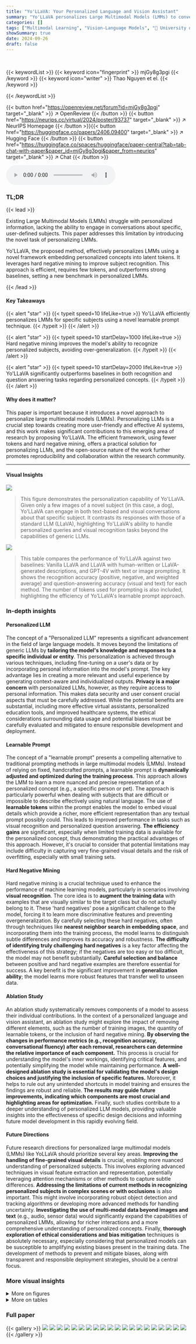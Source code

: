 ```yaml
---
title: "Yo'LLaVA: Your Personalized Language and Vision Assistant"
summary: "Yo'LLaVA personalizes Large Multimodal Models (LMMs) to converse about specific subjects using just a few images, embedding concepts into latent tokens for efficient and effective personalized convers..."
categories: []
tags: ["Multimodal Learning", "Vision-Language Models", "🏢 University of Wisconsin-Madison",]
showSummary: true
date: 2024-09-26
draft: false
---
```


<br>

{{< keywordList >}}
{{< keyword icon="fingerprint" >}} mjGy8g3pgi {{< /keyword >}}
{{< keyword icon="writer" >}} Thao Nguyen et el. {{< /keyword >}}
 
{{< /keywordList >}}

{{< button href="https://openreview.net/forum?id=mjGy8g3pgi" target="_blank" >}}
↗ OpenReview
{{< /button >}}
{{< button href="https://neurips.cc/virtual/2024/poster/93737" target="_blank" >}}
↗ NeurIPS Homepage
{{< /button >}}{{< button href="https://huggingface.co/papers/2406.09400" target="_blank" >}}
↗ Hugging Face
{{< /button >}}
{{< button href="https://huggingface.co/spaces/huggingface/paper-central?tab=tab-chat-with-paper&paper_id=mjGy8g3pgi&paper_from=neurips" target="_blank" >}}
↗ Chat
{{< /button >}}



<audio controls>
    <source src="https://ai-paper-reviewer.com/mjGy8g3pgi/podcast.wav" type="audio/wav">
    Your browser does not support the audio element.
</audio>


### TL;DR


{{< lead >}}

Existing Large Multimodal Models (LMMs) struggle with personalized information, lacking the ability to engage in conversations about specific, user-defined subjects.  This paper addresses this limitation by introducing the novel task of personalizing LMMs.

Yo'LLaVA, the proposed method, effectively personalizes LMMs using a novel framework embedding personalized concepts into latent tokens. It leverages hard negative mining to improve subject recognition.  This approach is efficient, requires few tokens, and outperforms strong baselines, setting a new benchmark in personalized LMMs.

{{< /lead >}}


#### Key Takeaways

{{< alert "star" >}}
{{< typeit speed=10 lifeLike=true >}} Yo'LLaVA efficiently personalizes LMMs for specific subjects using a novel learnable prompt technique. {{< /typeit >}}
{{< /alert >}}

{{< alert "star" >}}
{{< typeit speed=10 startDelay=1000 lifeLike=true >}} Hard negative mining improves the model's ability to recognize personalized subjects, avoiding over-generalization. {{< /typeit >}}
{{< /alert >}}

{{< alert "star" >}}
{{< typeit speed=10 startDelay=2000 lifeLike=true >}} Yo'LLaVA significantly outperforms baselines in both recognition and question answering tasks regarding personalized concepts. {{< /typeit >}}
{{< /alert >}}

#### Why does it matter?
This paper is important because it introduces a novel approach to personalize large multimodal models (LMMs).  Personalizing LLMs is a crucial step towards creating more user-friendly and effective AI systems, and this work makes significant contributions to this emerging area of research by proposing Yo'LLaVA.  The efficient framework, using fewer tokens and hard negative mining, offers a practical solution for personalizing LLMs, and the open-source nature of the work further promotes reproducibility and collaboration within the research community.

------
#### Visual Insights



![](https://ai-paper-reviewer.com/mjGy8g3pgi/figures_0_1.jpg)

> This figure demonstrates the personalization capability of Yo'LLaVA.  Given only a few images of a novel subject (in this case, a dog), Yo'LLaVA can engage in both text-based and visual conversations about that specific subject.  It contrasts its responses with those of a standard LLM (LLaVA), highlighting Yo'LLaVA's ability to handle personalized queries and visual recognition tasks beyond the capabilities of generic LLMs.





![](https://ai-paper-reviewer.com/mjGy8g3pgi/tables_7_1.jpg)

> This table compares the performance of Yo’LLaVA against two baselines: Vanilla LLaVA and LLaVA with human-written or LLaVA-generated descriptions, and GPT-4V with text or image prompting.  It shows the recognition accuracy (positive, negative, and weighted average) and question-answering accuracy (visual and text) for each method. The number of tokens used for prompting is also included, highlighting the efficiency of Yo’LLaVA's learnable prompt approach.





### In-depth insights


#### Personalized LLM
The concept of a "Personalized LLM" represents a significant advancement in the field of large language models.  It moves beyond the limitations of generic LLMs by **tailoring the model's knowledge and responses to a specific individual or entity**. This personalization is achieved through various techniques, including fine-tuning on a user's data or by incorporating personal information into the model's prompt.  The key advantage lies in creating a more relevant and useful experience by generating context-aware and individualized outputs.  **Privacy is a major concern** with personalized LLMs, however, as they require access to personal information.  This makes data security and user consent crucial aspects that must be carefully addressed.  While the potential benefits are substantial, including more effective virtual assistants, personalized education tools, and improved healthcare systems, the ethical considerations surrounding data usage and potential biases must be carefully evaluated and mitigated to ensure responsible development and deployment.

#### Learnable Prompt
The concept of a "learnable prompt" presents a compelling alternative to traditional prompting methods in large multimodal models (LMMs).  Instead of relying on fixed, handcrafted prompts, a learnable prompt is **dynamically adjusted and optimized during the training process**. This approach allows the LMM to learn a more nuanced and precise representation of a personalized concept (e.g., a specific person or pet). The approach is particularly powerful when dealing with subjects that are difficult or impossible to describe effectively using natural language.  The use of **learnable tokens** within the prompt enables the model to embed visual details which provide a richer, more efficient representation than any textual prompt possibly could. This leads to improved performance in tasks such as visual recognition and personalized question answering.  **The efficiency gains** are significant, especially when limited training data is available for the personalized concept, thus demonstrating the practical advantages of this approach. However, it's crucial to consider that potential limitations may include difficulty in capturing very fine-grained visual details and the risk of overfitting, especially with small training sets.

#### Hard Negative Mining
Hard negative mining is a crucial technique used to enhance the performance of machine learning models, particularly in scenarios involving **visual recognition**.  The core idea is to **augment the training data** with examples that are visually similar to the target class but do not actually belong to it. These 'hard negatives' pose a significant challenge to the model, forcing it to learn more discriminative features and preventing overgeneralization.  By carefully selecting these hard negatives, often through techniques like **nearest neighbor search in embedding space**, and incorporating them into the training process, the model learns to distinguish subtle differences and improves its accuracy and robustness.  **The difficulty of identifying truly challenging hard negatives** is a key factor affecting the effectiveness of this strategy; if the negatives are too easy or too difficult, the model may not benefit substantially.  **Careful selection and balance** between positive and hard negative examples are therefore essential for success. A key benefit is the significant improvement in **generalization ability**; the model learns more robust features that transfer well to unseen data.

#### Ablation Study
An ablation study systematically removes components of a model to assess their individual contributions.  In the context of a personalized language and vision assistant, an ablation study might explore the impact of removing different elements, such as the number of training images, the quantity of learnable tokens, or the inclusion of hard negative mining.  **By observing the changes in performance metrics (e.g., recognition accuracy, conversational fluency) after each removal, researchers can determine the relative importance of each component.** This process is crucial for understanding the model's inner workings, identifying critical features, and potentially simplifying the model while maintaining performance. **A well-designed ablation study is essential for validating the model's design choices and justifying the inclusion of specific features.**  Moreover, it helps to rule out any unintended shortcuts in model training and ensures the findings are robust and reliable. **The results may guide future improvements, indicating which components are most crucial and highlighting areas for optimization.**  Finally, such studies contribute to a deeper understanding of personalized LLM models, providing valuable insights into the effectiveness of specific design decisions and informing future model development in this rapidly evolving field.

#### Future Directions
Future research directions for personalized large multimodal models (LMMs) like YoLLaVA should prioritize several key areas.  **Improving the handling of fine-grained visual details** is crucial, enabling more nuanced understanding of personalized subjects.  This involves exploring advanced techniques in visual feature extraction and representation, potentially leveraging attention mechanisms or other methods to capture subtle differences.  **Addressing the limitations of current methods in recognizing personalized subjects in complex scenes or with occlusions** is also important.  This might involve incorporating robust object detection and tracking algorithms or developing more advanced methods for handling uncertainty.  **Investigating the use of multi-modal data beyond images and text** (e.g., audio, sensor data) would significantly expand the capabilities of personalized LMMs, allowing for richer interactions and a more comprehensive understanding of personalized concepts.  Finally, **thorough exploration of ethical considerations and bias mitigation** techniques is absolutely necessary, especially considering that personalized models can be susceptible to amplifying existing biases present in the training data. The development of methods to prevent and mitigate biases, along with transparent and responsible deployment strategies, should be a central focus.


### More visual insights

<details>
<summary>More on figures
</summary>


![](https://ai-paper-reviewer.com/mjGy8g3pgi/figures_3_1.jpg)

> This figure illustrates the core concept of Yo'LLaVA.  Given only a small number of images of a specific object or person (in this case, a dog named '<bo>'), Yo'LLaVA is able to engage in both text-based and image-based conversations about that specific subject.  The figure shows examples of both types of conversations, demonstrating Yo'LLaVA's ability to personalize its responses based on the provided images.  This contrasts with traditional LLMs which lack this ability to handle personalized subjects.


![](https://ai-paper-reviewer.com/mjGy8g3pgi/figures_4_1.jpg)

> This figure shows an overview of Yo'LLaVA's capabilities.  Given only a few images of a new subject (in this example, a dog named '<bo>'), the system learns to engage in both text-based and image-based conversations about that specific subject.  It highlights the contrast with existing Large Multimodal Models (LMMs), which struggle with personalized scenarios, showing how Yo'LLaVA surpasses them in understanding and responding to questions about this novel subject.  The text conversation example demonstrates understanding of the subject's characteristics, while the visual conversation example shows object recognition within an image.


![](https://ai-paper-reviewer.com/mjGy8g3pgi/figures_4_2.jpg)

> This figure illustrates the core idea of the YoLLaVA model.  It shows how, given only a few images of a new subject (in this example, a dog), the model learns to understand and respond to both text and image-based questions about that specific subject.  The example shows personalized text conversations, where the model answers questions about the dog's birthday, as well as personalized visual conversations, where it identifies the dog in a picture and describes what the dog is doing. This highlights YoLLaVA's ability to go beyond generic object recognition and engage in personalized interactions.


![](https://ai-paper-reviewer.com/mjGy8g3pgi/figures_5_1.jpg)

> This figure demonstrates the core functionality of Yo'LLaVA.  Given only a small number of images of a novel subject (in this case, a dog), Yo'LLaVA can engage in both text and image-based conversations about that subject.  It shows how Yo'LLaVA personalizes the interaction by understanding the specific subject, unlike general LMMs which would only offer generic responses. The figure contrasts the responses of Yo'LLaVA with those from a standard LLM (LLaVA), highlighting the improvement in personalization.


![](https://ai-paper-reviewer.com/mjGy8g3pgi/figures_8_1.jpg)

> This figure shows how Yo'LLaVA, given a small number of images of a novel subject (in this case, a dog), is able to hold both text and visual conversations about that subject. The example shows text conversations where questions about the dog's birthday present are answered,  and visual conversations where the model is asked if the dog is in a picture and describes what the dog is doing in the picture.  This illustrates the key concept of personalization for LMMs.


![](https://ai-paper-reviewer.com/mjGy8g3pgi/figures_13_1.jpg)

> This figure shows examples of how Yo'LLaVA, a personalized language and vision assistant, can engage in both textual and visual conversations about a novel subject given only a few images.  The left side demonstrates a text-based conversation about buying a birthday gift for the subject, while the right side shows a visual conversation identifying the subject within a photograph and describing their actions.  The figure highlights Yo'LLaVA's ability to handle personalized subjects, unlike generic LMMs.


![](https://ai-paper-reviewer.com/mjGy8g3pgi/figures_14_1.jpg)

> The figure shows how Yo'LLaVA, a personalized language and vision assistant, can engage in both textual and visual conversations about a specific subject given only a few images.  The example shown involves a dog named '<bo>'. The left side displays the personalized concepts, training images used to personalize the model for <bo>, and the textual conversation about <bo>. The right side depicts a visual conversation where the model correctly identifies <bo> in an image and answers a question about its activity.


![](https://ai-paper-reviewer.com/mjGy8g3pgi/figures_14_2.jpg)

> This figure demonstrates the capabilities of Yo'LLaVA. Given only a small number of images of a new subject (in this case, a dog), Yo'LLaVA is able to engage in both text-based and visual conversations about that subject.  The left side shows text-based conversations where Yo'LLaVA provides personalized answers to questions about the subject, while the right side illustrates visual conversations where Yo'LLaVA correctly identifies and comments on the subject within an image.  This highlights Yo'LLaVA's ability to learn and apply knowledge about specific, personalized subjects.


![](https://ai-paper-reviewer.com/mjGy8g3pgi/figures_14_3.jpg)

> This figure shows the overall functionality of Yo'LLaVA.  Given only a few images of an object (like a dog), Yo'LLaVA can learn to answer questions about it through both text and image-based conversation.  The example shows both a text-based conversation (asking for birthday gift recommendations) and a visual conversation (identifying the dog in an image).  This demonstrates Yo'LLaVA's ability to personalize its responses around a specific subject rather than giving generic answers.


![](https://ai-paper-reviewer.com/mjGy8g3pgi/figures_14_4.jpg)

> This figure shows examples of how Yo'LLaVA, a personalized language and vision assistant, can engage in both text-based and visual conversations about a novel subject, given only a few images of that subject.  The example uses a dog named '<bo>' as the subject.  The figure demonstrates that Yo'LLaVA can not only identify the subject in images but also answer questions and generate relevant text about the subject, demonstrating an ability to personalize LMM knowledge beyond generic object recognition.


![](https://ai-paper-reviewer.com/mjGy8g3pgi/figures_14_5.jpg)

> This figure demonstrates Yo'LLaVA's ability to personalize conversations using only a few images of a new subject.  The top part shows the input of personalized concepts and training images. The middle part shows how Yo'LLaVA handles personalized text conversations and how it answers questions about the subject.  The bottom part shows how it performs personalized visual conversations, using the input image and answering the questions more effectively than baselines like LLaVA.


![](https://ai-paper-reviewer.com/mjGy8g3pgi/figures_15_1.jpg)

> This figure shows three example conversations using Yo'LLaVA.  The first conversation involves asking a question about the subject (a dog named <bo>) using text. The second is asking whether the subject appears in a photo, also using text. The third conversation involves the same question as the second but uses an image as input to Yo'LLaVA. Each conversation includes a comparison between Yo'LLaVA and the original LLaVA model. The key takeaway is that Yo'LLaVA, given a few images of a novel subject, can handle personalized queries and provide answers grounded in the visual attributes of the subject, unlike the generic responses from the original LLaVA.


![](https://ai-paper-reviewer.com/mjGy8g3pgi/figures_15_2.jpg)

> The figure shows how Yo'LLaVA, a personalized language and vision assistant, uses a few images of a novel subject to learn and engage in both textual and visual conversations about that subject.  The example given is a dog named '<bo>'.  The left side depicts personalized concept training (images of the dog), the middle shows a text-based conversation about buying a gift for the dog, and the right side shows a visual conversation involving an image of the dog, where Yo'LLaVA correctly identifies the dog in the photo and even provides a descriptive caption. This demonstrates Yo'LLaVA's ability to personalize its knowledge and conversation skills.


![](https://ai-paper-reviewer.com/mjGy8g3pgi/figures_15_3.jpg)

> This figure shows how Yo'LLaVA, a personalized language and vision assistant, can be used to have conversations about a specific subject, even with just a few images of that subject.  The example shows a personalized text conversation and a personalized visual conversation, both centered around a dog named '<bo>'.  It highlights Yo'LLaVA's ability to answer questions about '<bo>'s' appearance, activities, and preferences, contrasting with the generic responses of a non-personalized language and vision model (LLaVA).


![](https://ai-paper-reviewer.com/mjGy8g3pgi/figures_15_4.jpg)

> The figure shows how Yo'LLaVA, given only a few images of a novel subject (in this case, a dog), can successfully engage in both text-based and image-based conversations about that specific subject.  It highlights Yo'LLaVA's ability to move beyond generic LLM capabilities and personalize responses based on the provided images. The figure showcases examples of personalized text conversations (where the model gives relevant advice considering the dog's identity) and image-based conversations (where the model correctly identifies the dog in a photo).


![](https://ai-paper-reviewer.com/mjGy8g3pgi/figures_15_5.jpg)

> This figure shows how Yo'LLaVA, a personalized language and vision assistant, can engage in conversations about a novel subject (in this case, a dog) using only a few images of that subject. The figure illustrates that Yo'LLaVA can handle both textual and visual conversations, understanding the context and providing personalized responses.  It compares Yo'LLaVA's responses to those of a general LLM (LLaVA), highlighting the improvements achieved by personalization.


![](https://ai-paper-reviewer.com/mjGy8g3pgi/figures_16_1.jpg)

> This figure demonstrates the core functionality of Yo'LLaVA.  Given only a few images of a new subject (in this case, a dog named '<bo>'), Yo'LLaVA is able to understand and respond to both textual and visual questions about that subject.  The example shows how Yo'LLaVA is able to answer questions like 'What do you recommend?' regarding a birthday gift, and correctly identify the subject in images.


![](https://ai-paper-reviewer.com/mjGy8g3pgi/figures_17_1.jpg)

> The figure shows a visual example of Yo'LLaVA's capability. Using only a few images of a novel subject (a dog named <bo>), Yo'LLaVA can perform both text and visual conversations related to that subject. It demonstrates the system's ability to personalize the interaction by recognizing the subject in new images and generating relevant responses to questions about it.


![](https://ai-paper-reviewer.com/mjGy8g3pgi/figures_18_1.jpg)

> The figure illustrates the core functionality of Yo'LLaVA.  Given only a small number of images of a novel subject (in this case, a dog), Yo'LLaVA is able to engage in both textual and visual conversations about that subject.  The example shows how Yo'LLaVA can answer questions about the dog's appearance, activities, and even suggest birthday gifts, showcasing its ability to personalize interactions beyond simple object recognition.


![](https://ai-paper-reviewer.com/mjGy8g3pgi/figures_19_1.jpg)

> The figure shows examples of how Yo'LLaVA, a personalized language and vision assistant, can engage in conversations about a novel subject given only a few images of that subject.  The left side demonstrates a textual conversation where the user asks about buying a gift for their dog and Yo'LLaVA provides relevant suggestions. The right side shows a visual conversation where the user asks if their dog is in a photo, and Yo'LLaVA correctly identifies and describes the dog's presence in the image.  These examples highlight Yo'LLaVA's ability to learn and utilize personalized information about a specific subject, unlike generic LMMs that only handle general concepts.


![](https://ai-paper-reviewer.com/mjGy8g3pgi/figures_22_1.jpg)

> This figure illustrates the core functionality of Yo'LLaVA. Given a small set of images of a new subject (in this case, a dog named <bo>), the system learns to understand and respond to both text-based and image-based questions about that subject.  The example shows how Yo'LLaVA can answer questions about the dog's appearance, activities, and even suggest birthday gifts, demonstrating its ability to personalize conversations beyond generic knowledge.


![](https://ai-paper-reviewer.com/mjGy8g3pgi/figures_22_2.jpg)

> This figure demonstrates Yo'LLaVA's ability to personalize conversations using only a few images of a novel subject.  It shows examples of both text and visual conversations, highlighting how Yo'LLaVA is able to answer questions and engage in conversations about the specific subject, which is a dog in this case, far beyond the capabilities of standard LLMs. The figure showcases the personalization of the LLM with regards to a specific subject and contrasts it with the generic approach of existing LLMs.


![](https://ai-paper-reviewer.com/mjGy8g3pgi/figures_23_1.jpg)

> This figure shows examples of how Yo'LLaVA, a personalized language and vision assistant, can engage in both textual and visual conversations about a specific subject given only a few images of that subject.  The left side shows personalized text conversations where the model responds appropriately to questions about a dog's birthday gift, demonstrating an understanding of the dog's identity and characteristics. The right side illustrates personalized visual conversations where the model correctly identifies the subject in an image and answers questions about its actions and appearance.  This illustrates Yo'LLaVA's ability to handle personalized subjects compared to generic LLM models.


![](https://ai-paper-reviewer.com/mjGy8g3pgi/figures_25_1.jpg)

> This figure demonstrates the personalization capabilities of Yo'LLaVA.  Given only a small number of images of a new subject (in this case, a dog), Yo'LLaVA can engage in both text-based and visual conversations about that subject.  The examples show how Yo'LLaVA correctly identifies the subject in images and answers questions related to the subject's appearance, activities, and other attributes, going beyond the capabilities of generic large multimodal models.


![](https://ai-paper-reviewer.com/mjGy8g3pgi/figures_26_1.jpg)

> This figure demonstrates the core functionality of Yo'LLaVA.  Given only a small number of images of a novel subject (in this case, a dog), Yo'LLaVA is able to personalize its responses to questions about the subject.  The figure shows examples of both text-based conversations and image-based conversations, highlighting the model's ability to understand and respond appropriately in both modalities.


![](https://ai-paper-reviewer.com/mjGy8g3pgi/figures_27_1.jpg)

> This figure illustrates the personalization capability of Yo'LLaVA.  Given only a small number of images of a new subject (in this case, a dog), the model is able to understand and engage in both text-based and image-based conversations about that specific subject.  This demonstrates a move beyond the generic knowledge found in standard Large Multimodal Models (LMMs) toward a personalized understanding of individual entities. The example shows that Yo'LLaVA can answer questions about the dog's birthday gift ideas or whether the dog is present in a given image, demonstrating its enhanced understanding and personalized response capability.


![](https://ai-paper-reviewer.com/mjGy8g3pgi/figures_27_2.jpg)

> This figure shows examples of how Yo'LLaVA, a personalized language and vision assistant, can engage in conversations about a specific subject using only a few images of that subject.  It highlights the personalization aspect by contrasting Yo'LLaVA's responses to those of a generic LLM (LLaVA) on questions related to the subject.  Yo'LLaVA accurately identifies the subject in images and answers questions about the subject's characteristics and activities, demonstrating its capacity to go beyond generic knowledge.


![](https://ai-paper-reviewer.com/mjGy8g3pgi/figures_28_1.jpg)

> This figure demonstrates Yo'LLaVA's ability to conduct personalized conversations using both text and images.  Given only a small number of images of a specific subject (in this case, a dog), Yo'LLaVA learns to recognize that subject in new images and answer questions about it. The top half shows text-based conversation examples, where the model successfully answers questions about the dog's birthday gift. The bottom half shows image-based conversation examples, where the model successfully identifies the dog within a picture.


![](https://ai-paper-reviewer.com/mjGy8g3pgi/figures_29_1.jpg)

> This figure shows an overview of Yo'LLaVA's capabilities. Given only a few images of a novel subject (in this case, a dog), Yo'LLaVA can engage in both text-based and visual conversations about that subject. The text-based conversation demonstrates Yo'LLaVA's ability to provide personalized recommendations (e.g., suggesting a birthday gift for the dog). The visual conversation showcases Yo'LLaVA's capacity to identify and provide details about the subject within an image.


![](https://ai-paper-reviewer.com/mjGy8g3pgi/figures_30_1.jpg)

> This figure illustrates the core concept of Yo'LLaVA. Using only a few images of a new subject (in this case, a dog named <bo>), Yo'LLaVA learns to engage in both text-based and image-based conversations about that specific subject.  The figure shows examples of personalized text conversations (e.g., recommending a birthday gift for <bo>), and personalized visual conversations (e.g., identifying <bo> in a photograph).  This demonstrates Yo'LLaVA's ability to move beyond generic knowledge and understand and interact with user-specific concepts.


</details>




<details>
<summary>More on tables
</summary>


![](https://ai-paper-reviewer.com/mjGy8g3pgi/tables_7_2.jpg)
> This table compares the performance of YoLLaVA and MyVLM on a visual recognition task.  It shows that YoLLaVA achieves higher accuracy and recall than MyVLM, while not requiring external recognition modules. The comparison uses the same experimental setup as described in MyVLM's paper ([34]).  The table highlights the advantages of YoLLaVA's integrated approach.

![](https://ai-paper-reviewer.com/mjGy8g3pgi/tables_8_1.jpg)
> This table shows the results of an ablation study on the dataset creation process for the Yo'LLaVA model. The study evaluates the model's ability to answer detailed descriptive questions about a subject.  It shows the impact of different training data components (recognition data, conversation data, and retrieval negative examples) on the model's performance. The qualitative example demonstrates how the fully trained model answers a detailed question about the subject.

![](https://ai-paper-reviewer.com/mjGy8g3pgi/tables_12_1.jpg)
> This table presents the results of an ablation study evaluating catastrophic forgetting in Yo’LLaVA, a personalized large multimodal model. The study compares the performance of Yo’LLaVA against the original LLaVA model across three benchmarks: POPE, MMBench, and LLaVA-Wild. The results demonstrate that Yo’LLaVA maintains nearly identical performance to the original LLaVA model, indicating that the model retains its pre-trained knowledge effectively while learning personalized information.  Despite nearly identical performance, Yo’LLaVA offers the capability to perform personalized conversations, demonstrating its efficacy in this new task.

![](https://ai-paper-reviewer.com/mjGy8g3pgi/tables_14_1.jpg)
> This table compares the performance of Yo'LLaVA against two baselines (LLaVA and GPT-4V) across two tasks: recognition and question answering.  It shows the accuracy results for each model and prompt type (human-written, LLaVA-generated, and GPT-4V-generated) in both positive and negative image recognition. It also presents question answering accuracy for visual and text conversations, highlighting Yo'LLaVA's superiority in both tasks, particularly with fewer tokens.

![](https://ai-paper-reviewer.com/mjGy8g3pgi/tables_15_1.jpg)
> This table compares the performance of Yo’LLaVA against two baselines: Vanilla LLaVA and LLaVA with human-written or automatically generated descriptions.  It evaluates performance on two tasks: recognition accuracy (identifying the personalized subject in images) and question answering (answering questions about the subject in visual and text-only settings).  The table shows that Yo’LLaVA significantly outperforms the baselines, demonstrating its effectiveness in personalizing LLMs.  Additionally, it includes results for GPT-4V using both textual and image prompts, showing that Yo’LLaVA's performance is competitive even compared to a more powerful and resource-intensive model.

![](https://ai-paper-reviewer.com/mjGy8g3pgi/tables_19_1.jpg)
> This table compares the performance of Yo’LLaVA against two baselines: Vanilla LLaVA and LLaVA with human-written descriptions.  It also includes results using GPT-4V with both text and image prompting. The table presents recognition accuracy (positive, negative, and weighted average) and question answering accuracy (visual and text) for different methods.  The number of tokens used in each method is also indicated, highlighting the efficiency of Yo’LLaVA in achieving high accuracy with fewer tokens compared to other methods.

![](https://ai-paper-reviewer.com/mjGy8g3pgi/tables_20_1.jpg)
> This table lists 30 example questions and their corresponding answers used for the positive recognition task in the training dataset.  The questions all focus on whether a specific subject is present in an image.  This helps the model to learn to accurately identify the presence of the target subject, rather than just making guesses.

![](https://ai-paper-reviewer.com/mjGy8g3pgi/tables_21_1.jpg)
> This table provides 30 example questions and their corresponding answers for negative recognition tasks.  These examples demonstrate the model's ability to correctly identify when a subject is NOT present in an image.  The questions are phrased in various ways to test the robustness of the model's understanding and to avoid biases. Each question has a 'No', indicating that the specified subject is not in the picture.

![](https://ai-paper-reviewer.com/mjGy8g3pgi/tables_24_1.jpg)
> This table presents personalized descriptions of various subjects generated by GPT-4V.  These descriptions are used as input prompts to personalize the LLM (Large Language Model) in the Yo'LLaVA framework.  Each subject is given a detailed textual description intended to capture its visual characteristics for the model's training and recognition purposes.

![](https://ai-paper-reviewer.com/mjGy8g3pgi/tables_31_1.jpg)
> This table compares the performance of Yo'LLaVA against two baselines: Vanilla LLaVA and LLaVA with human-written or automatically generated descriptions.  It evaluates performance on two tasks: recognition accuracy (identifying a personalized subject in an image) and question answering (both visual and text-based).  The table shows that Yo'LLaVA significantly outperforms both baselines, especially in recognition, demonstrating the efficacy of its learnable prompt approach in encoding personalized visual knowledge.

</details>




### Full paper

{{< gallery >}}
<img src="https://ai-paper-reviewer.com/mjGy8g3pgi/1.png" class="grid-w50 md:grid-w33 xl:grid-w25" />
<img src="https://ai-paper-reviewer.com/mjGy8g3pgi/2.png" class="grid-w50 md:grid-w33 xl:grid-w25" />
<img src="https://ai-paper-reviewer.com/mjGy8g3pgi/3.png" class="grid-w50 md:grid-w33 xl:grid-w25" />
<img src="https://ai-paper-reviewer.com/mjGy8g3pgi/4.png" class="grid-w50 md:grid-w33 xl:grid-w25" />
<img src="https://ai-paper-reviewer.com/mjGy8g3pgi/5.png" class="grid-w50 md:grid-w33 xl:grid-w25" />
<img src="https://ai-paper-reviewer.com/mjGy8g3pgi/6.png" class="grid-w50 md:grid-w33 xl:grid-w25" />
<img src="https://ai-paper-reviewer.com/mjGy8g3pgi/7.png" class="grid-w50 md:grid-w33 xl:grid-w25" />
<img src="https://ai-paper-reviewer.com/mjGy8g3pgi/8.png" class="grid-w50 md:grid-w33 xl:grid-w25" />
<img src="https://ai-paper-reviewer.com/mjGy8g3pgi/9.png" class="grid-w50 md:grid-w33 xl:grid-w25" />
<img src="https://ai-paper-reviewer.com/mjGy8g3pgi/10.png" class="grid-w50 md:grid-w33 xl:grid-w25" />
<img src="https://ai-paper-reviewer.com/mjGy8g3pgi/11.png" class="grid-w50 md:grid-w33 xl:grid-w25" />
<img src="https://ai-paper-reviewer.com/mjGy8g3pgi/12.png" class="grid-w50 md:grid-w33 xl:grid-w25" />
<img src="https://ai-paper-reviewer.com/mjGy8g3pgi/13.png" class="grid-w50 md:grid-w33 xl:grid-w25" />
<img src="https://ai-paper-reviewer.com/mjGy8g3pgi/14.png" class="grid-w50 md:grid-w33 xl:grid-w25" />
<img src="https://ai-paper-reviewer.com/mjGy8g3pgi/15.png" class="grid-w50 md:grid-w33 xl:grid-w25" />
<img src="https://ai-paper-reviewer.com/mjGy8g3pgi/16.png" class="grid-w50 md:grid-w33 xl:grid-w25" />
<img src="https://ai-paper-reviewer.com/mjGy8g3pgi/17.png" class="grid-w50 md:grid-w33 xl:grid-w25" />
<img src="https://ai-paper-reviewer.com/mjGy8g3pgi/18.png" class="grid-w50 md:grid-w33 xl:grid-w25" />
<img src="https://ai-paper-reviewer.com/mjGy8g3pgi/19.png" class="grid-w50 md:grid-w33 xl:grid-w25" />
<img src="https://ai-paper-reviewer.com/mjGy8g3pgi/20.png" class="grid-w50 md:grid-w33 xl:grid-w25" />
{{< /gallery >}}